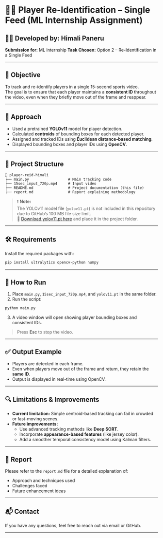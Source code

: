 # 🏃‍♀️ Player Re-Identification – Single Feed (ML Internship Assignment)

## 👩‍💻 Developed by: Himali Paneru  
**Submission for:** ML Internship
**Task Chosen:** Option 2 – Re-Identification in a Single Feed

---

## 🎯 Objective

To track and re-identify players in a single 15-second sports video.  
The goal is to ensure that each player maintains a **consistent ID** throughout the video, even when they briefly move out of the frame and reappear.

---

## 🧠 Approach

- Used a pretrained **YOLOv11** model for player detection.
- Calculated **centroids** of bounding boxes for each detected player.
- Assigned and tracked IDs using **Euclidean distance-based matching**.
- Displayed bounding boxes and player IDs using **OpenCV**.

---

## 📁 Project Structure

```
📂 player-reid-himali
├── main.py                  # Main tracking code
├── 15sec_input_720p.mp4     # Input video
├── README.md                # Project documentation (this file)
├── report.md                # Report explaining methodology
```

> ❗ **Note:**  
> The YOLOv11 model file (`yolov11.pt`) is not included in this repository due to GitHub’s 100 MB file size limit.  
> 🔗 [Download yolov11.pt here](https://drive.google.com/file/d/1-5fOSHOSB9UXyP_enOoZNAMScrePVcMD/view) and place it in the project folder.

---

## 🛠️ Requirements

Install the required packages with:

```bash
pip install ultralytics opencv-python numpy
```

---

## 🚀 How to Run

1. Place `main.py`, `15sec_input_720p.mp4`, and `yolov11.pt` in the same folder.
2. Run the script:

```bash
python main.py
```

3. A video window will open showing player bounding boxes and consistent IDs.

> Press **Esc** to stop the video.

---

## ✅ Output Example

- Players are detected in each frame.
- Even when players move out of the frame and return, they retain the **same ID**.
- Output is displayed in real-time using OpenCV.

---

## 🔍 Limitations & Improvements

- **Current limitation:** Simple centroid-based tracking can fail in crowded or fast-moving scenes.
- **Future improvements:**
  - Use advanced tracking methods like **Deep SORT**.
  - Incorporate **appearance-based features** (like jersey color).
  - Add a smoother temporal consistency model using Kalman filters.

---

## 📄 Report

Please refer to the `report.md` file for a detailed explanation of:
- Approach and techniques used
- Challenges faced
- Future enhancement ideas

---

## 📬 Contact

If you have any questions, feel free to reach out via email or GitHub.

---
